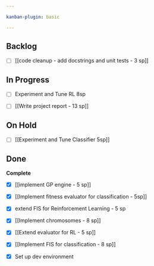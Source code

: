 ```yaml
---

kanban-plugin: basic

---
```


## Backlog

- [ ] [[code cleanup - add docstrings and unit tests - 3 sp]]


## In Progress

- [ ] Experiment and Tune RL 8sp
- [ ] [[Write project report - 13 sp]]


## On Hold

- [ ] [[Experiment and Tune Classifier 5sp]]


## Done

**Complete**
- [x] [[implement GP engine - 5 sp]]
- [x] [[Implement fitness evaluator for classification - 5sp]]
- [x] extend FIS for Reinforcement Learning - 5 sp
- [x] [[Implement chromosomes - 8 sp]]
- [x] [[Extend evaluator for RL - 5 sp]]
- [x] [[Implement FIS for classification - 8 sp]]
- [x] Set up dev environment


